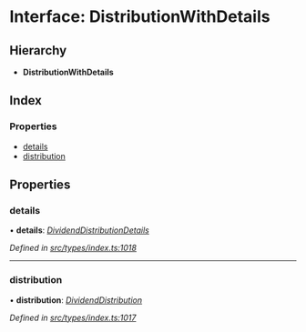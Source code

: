 # Interface: DistributionWithDetails

## Hierarchy

* **DistributionWithDetails**

## Index

### Properties

* [details](distributionwithdetails.md#details)
* [distribution](distributionwithdetails.md#distribution)

## Properties

###  details

• **details**: *[DividendDistributionDetails](dividenddistributiondetails.md)*

*Defined in [src/types/index.ts:1018](https://github.com/PolymathNetwork/polymesh-sdk/blob/7362b318/src/types/index.ts#L1018)*

___

###  distribution

• **distribution**: *[DividendDistribution](../classes/dividenddistribution.md)*

*Defined in [src/types/index.ts:1017](https://github.com/PolymathNetwork/polymesh-sdk/blob/7362b318/src/types/index.ts#L1017)*
